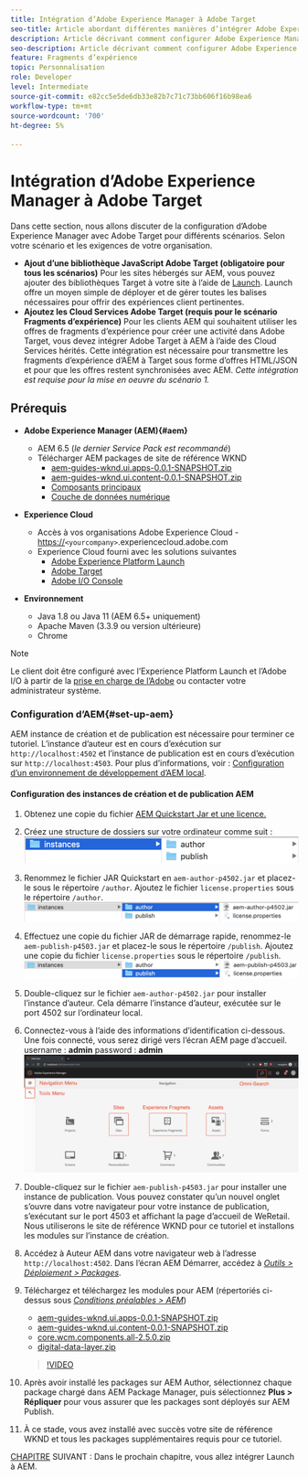 ```yaml
---
title: Intégration d’Adobe Experience Manager à Adobe Target
seo-title: Article abordant différentes manières d’intégrer Adobe Experience Manager (AEM) à Adobe Target pour diffuser du contenu personnalisé.
description: Article décrivant comment configurer Adobe Experience Manager avec Adobe Target pour différents scénarios.
seo-description: Article décrivant comment configurer Adobe Experience Manager avec Adobe Target pour différents scénarios.
feature: Fragments d’expérience
topic: Personnalisation
role: Developer
level: Intermediate
source-git-commit: e82cc5e5de6db33e82b7c71c73bb606f16b98ea6
workflow-type: tm+mt
source-wordcount: '700'
ht-degree: 5%

---
```



# Intégration d’Adobe Experience Manager à Adobe Target

Dans cette section, nous allons discuter de la configuration d’Adobe Experience Manager avec Adobe Target pour différents scénarios. Selon votre scénario et les exigences de votre organisation.

* **Ajout d’une bibliothèque JavaScript Adobe Target (obligatoire pour tous les scénarios)**
Pour les sites hébergés sur AEM, vous pouvez ajouter des bibliothèques Target à votre site à l’aide de  [Launch](https://experienceleague.adobe.com/docs/launch/using/home.html). Launch offre un moyen simple de déployer et de gérer toutes les balises nécessaires pour offrir des expériences client pertinentes.
* **Ajoutez les Cloud Services Adobe Target (requis pour le scénario Fragments d’expérience)**
 Pour les clients AEM qui souhaitent utiliser les offres de fragments d’expérience pour créer une activité dans Adobe Target, vous devez intégrer Adobe Target à AEM à l’aide des Cloud Services hérités. Cette intégration est nécessaire pour transmettre les fragments d’expérience d’AEM à Target sous forme d’offres HTML/JSON et pour que les offres restent synchronisées avec AEM. 
*Cette intégration est requise pour la mise en oeuvre du scénario 1.*

## Prérequis

* **Adobe Experience Manager (AEM){#aem}**
   * AEM 6.5 (*le dernier Service Pack est recommandé*)
   * Télécharger AEM packages de site de référence WKND
      * [aem-guides-wknd.ui.apps-0.0.1-SNAPSHOT.zip](https://github.com/adobe/aem-guides-wknd/releases/download/archetype-18.1/aem-guides-wknd.ui.apps-0.0.1-SNAPSHOT.zip)
      * [aem-guides-wknd.ui.content-0.0.1-SNAPSHOT.zip](https://github.com/adobe/aem-guides-wknd/releases/download/archetype-18.1/aem-guides-wknd.ui.content-0.0.1-SNAPSHOT.zip)
      * [Composants principaux](https://github.com/adobe/aem-core-wcm-components/releases/download/core.wcm.components.reactor-2.5.0/core.wcm.components.all-2.5.0.zip)
      * [Couche de données numérique](assets/implementation/digital-data-layer.zip)

* **Experience Cloud**
   * Accès à vos organisations Adobe Experience Cloud - <https://>`<yourcompany>`.experiencecloud.adobe.com
   * Experience Cloud fourni avec les solutions suivantes
      * [Adobe Experience Platform Launch](https://experiencecloud.adobe.com)
      * [Adobe Target](https://experiencecloud.adobe.com)
      * [Adobe I/O Console](https://console.adobe.io)

* **Environnement**
   * Java 1.8 ou Java 11 (AEM 6.5+ uniquement)
   * Apache Maven (3.3.9 ou version ultérieure)
   * Chrome

>[!NOTE]
>
> Le client doit être configuré avec l’Experience Platform Launch et l’Adobe I/O à partir de la [prise en charge de l’Adobe](https://helpx.adobe.com/fr/contact/enterprise-support.ec.html) ou contacter votre administrateur système.

### Configuration d’AEM{#set-up-aem}

AEM instance de création et de publication est nécessaire pour terminer ce tutoriel. L’instance d’auteur est en cours d’exécution sur `http://localhost:4502` et l’instance de publication est en cours d’exécution sur `http://localhost:4503`. Pour plus d’informations, voir : [Configuration d’un environnement de développement d’AEM local](https://helpx.adobe.com/experience-manager/kt/platform-repository/using/local-aem-dev-environment-article-setup.html).

#### Configuration des instances de création et de publication AEM

1. Obtenez une copie du fichier [AEM Quickstart Jar et une licence.](https://helpx.adobe.com/experience-manager/6-5/sites/deploying/using/deploy.html#GettingtheSoftware)
2. Créez une structure de dossiers sur votre ordinateur comme suit :
   ![Structure de dossier](assets/implementation/aem-setup-1.png)
3. Renommez le fichier JAR Quickstart en `aem-author-p4502.jar` et placez-le sous le répertoire `/author`. Ajoutez le fichier `license.properties` sous le répertoire `/author`.
   ![Instance d’auteur AEM](assets/implementation/aem-setup-author.png)
4. Effectuez une copie du fichier JAR de démarrage rapide, renommez-le `aem-publish-p4503.jar` et placez-le sous le répertoire `/publish`. Ajoutez une copie du fichier `license.properties` sous le répertoire `/publish`.
   ![Instance de publication AEM](assets/implementation/aem-setup-publish.png)
5. Double-cliquez sur le fichier `aem-author-p4502.jar` pour installer l’instance d’auteur. Cela démarre l’instance d’auteur, exécutée sur le port 4502 sur l’ordinateur local.
6. Connectez-vous à l’aide des informations d’identification ci-dessous. Une fois connecté, vous serez dirigé vers l’écran AEM page d’accueil.
username : **admin**
password : **admin**
   ![Instance de publication AEM](assets/implementation/aem-author-home-page.png)
7. Double-cliquez sur le fichier `aem-publish-p4503.jar` pour installer une instance de publication. Vous pouvez constater qu’un nouvel onglet s’ouvre dans votre navigateur pour votre instance de publication, s’exécutant sur le port 4503 et affichant la page d’accueil de WeRetail. Nous utiliserons le site de référence WKND pour ce tutoriel et installons les modules sur l’instance de création.
8. Accédez à Auteur AEM dans votre navigateur web à l’adresse `http://localhost:4502`. Dans l’écran AEM Démarrer, accédez à *[Outils > Déploiement > Packages](http://localhost:4502/crx/packmgr/index.jsp)*.
9. Téléchargez et téléchargez les modules pour AEM (répertoriés ci-dessus sous *[Conditions préalables > AEM](#aem)*)
   * [aem-guides-wknd.ui.apps-0.0.1-SNAPSHOT.zip](https://github.com/adobe/aem-guides-wknd/releases/download/archetype-18.1/aem-guides-wknd.ui.apps-0.0.1-SNAPSHOT.zip)
   * [aem-guides-wknd.ui.content-0.0.1-SNAPSHOT.zip](https://github.com/adobe/aem-guides-wknd/releases/download/archetype-18.1/aem-guides-wknd.ui.content-0.0.1-SNAPSHOT.zip)
   * [core.wcm.components.all-2.5.0.zip](https://github.com/adobe/aem-core-wcm-components/releases/download/core.wcm.components.reactor-2.5.0/core.wcm.components.all-2.5.0.zip)
   * [digital-data-layer.zip](assets/implementation/digital-data-layer.zip)

   >[!VIDEO](https://video.tv.adobe.com/v/28377?quality=12&learn=on)
10. Après avoir installé les packages sur AEM Author, sélectionnez chaque package chargé dans AEM Package Manager, puis sélectionnez **Plus > Répliquer** pour vous assurer que les packages sont déployés sur AEM Publish.
11. À ce stade, vous avez installé avec succès votre site de référence WKND et tous les packages supplémentaires requis pour ce tutoriel.

[CHAPITRE](./using-launch-adobe-io.md) SUIVANT : Dans le prochain chapitre, vous allez intégrer Launch à AEM.

